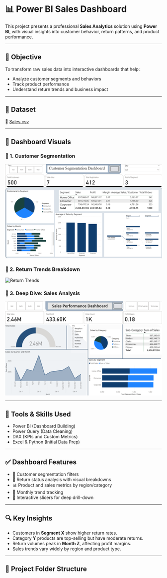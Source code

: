 # 📊 Power BI Sales Dashboard

This project presents a professional **Sales Analytics** solution using **Power BI**, with visual insights into customer behavior, return patterns, and product performance.

---

## 🎯 Objective

To transform raw sales data into interactive dashboards that help:
- Analyze customer segments and behaviors
- Track product performance
- Understand return trends and business impact

---

## 📁 Dataset

📂 [Sales.csv](https://github.com/Grajeevgithub/Powebi-Sales/blob/main/data/Sales.csv)

---

## 📸 Dashboard Visuals

### 🔷 1. Customer Segmentation
![Customer Segment](https://raw.githubusercontent.com/Grajeevgithub/Powebi-Sales/main/images/Customer%20segment.png)

### 🔷 2. Return Trends Breakdown
![Return Trends](https://raw.githubusercontent.com/Grajeevgithub/Powebi-Sales/main/images/return_analysis.png)

### 🔷 3. Deep Dive: Sales Analysis
![Sales Analysis](https://raw.githubusercontent.com/Grajeevgithub/Powebi-Sales/main/images/Sales%20analsys.png)

---

## 🧰 Tools & Skills Used

- Power BI (Dashboard Building)
- Power Query (Data Cleaning)
- DAX (KPIs and Custom Metrics)
- Excel & Python (Initial Data Prep)

---

## ✅ Dashboard Features

- 🎯 Customer segmentation filters
- 🔁 Return status analysis with visual breakdowns
- 📊 Product and sales metrics by region/category
- 📅 Monthly trend tracking
- 📎 Interactive slicers for deep drill-down

---

## 🔍 Key Insights

- Customers in **Segment X** show higher return rates.
- Category **Y** products are top-selling but have moderate returns.
- Return volumes peak in **Month Z**, affecting profit margins.
- Sales trends vary widely by region and product type.

---

## 📂 Project Folder Structure

